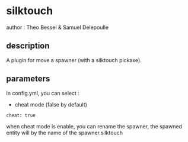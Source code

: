 # silktouch

author : Theo Bessel & Samuel Delepoulle

## description
A plugin for move a spawner (with a silktouch pickaxe).

## parameters

In config.yml, you can select :

- cheat mode (false by default)
```
cheat: true
```
when cheat mode is enable, you can rename the spawner, the spawned entity will by the name of the spawner.silktouch

